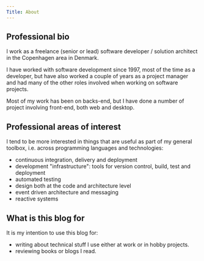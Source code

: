 ```yaml
---
Title: About
---
```

## Professional bio

I work as a freelance (senior or lead) software developer / solution architect
in the Copenhagen area in Denmark.

I have worked with software development since 1997, most of the time as a
developer, but have also worked a couple of years as a project manager and
had many of the other roles involved when working on software projects.

Most of my work has been on backs-end, but I have done a number of project
involving front-end, both web and desktop.

## Professional areas of interest

I tend to be more interested in things that are useful as part of my general
toolbox, i.e. across programming languages and technologies:

- continuous integration, delivery and deployment
- development "infrastructure": tools for version control, build, test and deployment
- automated testing
- design both at the code and architecture level
- event driven architecture and messaging
- reactive systems

## What is this blog for

It is my intention to use this blog for:

- writing about technical stuff I use either at work or in hobby projects.
- reviewing books or blogs I read.
